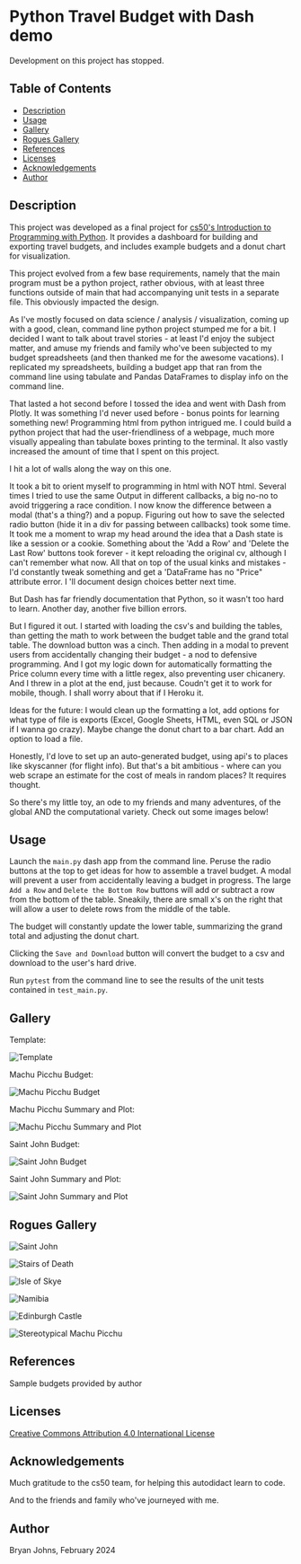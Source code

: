 # Python Travel Budget with Dash demo

Development on this project has stopped.

## Table of Contents

- [Description](#description)
- [Usage](#usage)
- [Gallery](#gallery)
- [Rogues Gallery](#rogues-gallery)
- [References](#references)
- [Licenses](#licenses)
- [Acknowledgements](#acknowledgements)
- [Author](#author)

## Description

This project was developed as a final project for [cs50's Introduction to Programming with Python](https://cs50.harvard.edu/python/2022/weeks/0/). It provides a dashboard for building and exporting travel budgets, and includes example budgets and a donut chart for visualization.

This project evolved from a few base requirements, namely that the main program must be a python project, rather obvious, with at least three functions outside of main that had accompanying unit tests in a separate file. This obviously impacted the design.

As I've mostly focused on data science / analysis / visualization, coming up with a good, clean, command line python project stumped me for a bit. I decided I want to talk about travel stories - at least I'd enjoy the subject matter, and amuse my friends and family who've been subjected to my budget spreadsheets (and then thanked me for the awesome vacations). I replicated my spreadsheets, building a budget app that ran from the command line using tabulate and Pandas DataFrames to display info on the command line.

That lasted a hot second before I tossed the idea and went with Dash from Plotly. It was something I'd never used before - bonus points for learning something new! Programming html from python intrigued me. I could build a python project that had the user-friendliness of a webpage, much more visually appealing than tabulate boxes printing to the terminal. It also vastly increased the amount of time that I spent on this project.

I hit a lot of walls along the way on this one.

It took a bit to orient myself to programming in html with NOT html. Several times I tried to use the same Output in different callbacks, a big no-no to avoid triggering a race condition. I now know the difference between a modal (that's a thing?) and a popup. Figuring out how to save the selected radio button (hide it in a div for passing between callbacks) took some time. It took me a moment to wrap my head around the idea that a Dash state is like a session or a cookie. Something about the 'Add a Row' and 'Delete the Last Row' buttons took forever - it kept reloading the original cv, although I can't remember what now. All that on top of the usual kinks and mistakes - I'd constantly tweak something and get a 'DataFrame has no "Price" attribute error. I 'll document design choices better next time.

But Dash has far friendly documentation that Python, so it wasn't too hard to learn. Another day, another five billion errors.

But I figured it out. I started with loading the csv's and building the tables, than getting the math to work between the budget table and the grand total table. The download button was a cinch. Then adding in a modal to prevent users from accidentally changing their budget - a nod to defensive programming. And I got my logic down for automatically formatting the Price column every time with a little regex, also preventing user chicanery. And I threw in a plot at the end, just because. Coudn't get it to work for mobile, though. I shall worry about that if I Heroku it.

Ideas for the future: I would clean up the formatting a lot, add options for what type of file is exports (Excel, Google Sheets, HTML, even SQL or JSON if I wanna go crazy). Maybe change the donut chart to a bar chart. Add an option to load a file.

Honestly, I'd love to set up an auto-generated budget, using api's to places like skyscanner (for flight info). But that's a bit ambitious - where can you web scrape an estimate for the cost of meals in random places? It requires thought.

So there's my little toy, an ode to my friends and many adventures, of the global AND the computational variety. Check out some images below!

## Usage

Launch the `main.py` dash app from the command line. Peruse the radio buttons at the top to get ideas for how to assemble a travel budget. A modal will prevent a user from accidentally leaving a budget in progress. The large `Add a Row` and `Delete the Bottom Row` buttons will add or subtract a row from the bottom of the table. Sneakily, there are small x's on the right that will allow a user to delete rows from the middle of the table.

The budget will constantly update the lower table, summarizing the grand total and adjusting the donut chart.

Clicking the `Save and Download` button will convert the budget to a csv and download to the user's hard drive.

Run `pytest` from the command line to see the results of the unit tests contained in `test_main.py`.

## Gallery

Template:

![Template](./assets/images/template.png)

Machu Picchu Budget:

![Machu Picchu Budget](./assets/images/machu_picchu.png)

Machu Picchu Summary and Plot:

![Machu Picchu Summary and Plot](./assets/images/machu_picchu_graph.png)

Saint John Budget:

![Saint John Budget](./assets/images/STJ_weekend.png)

Saint John Summary and Plot:

![Saint John Summary and Plot](./assets/images/STJ_weekend_graph.png)

## Rogues Gallery

![Saint John](./assets/images/STJ%20goofy.jpg)

![Stairs of Death](./assets/images/mp%20stairs%20of%20death.jpg)

![Isle of Skye](./assets/images/Isle%20of%20Skye.jpg)

![Namibia](./assets/images/Namibia.jpg)

![Edinburgh Castle](./assets/images/Edinburgh%20Castle.jpg)

![Stereotypical Machu Picchu](./assets/images/mp.HEIC)

## References

Sample budgets provided by author

## Licenses

[Creative Commons Attribution 4.0 International License](http://creativecommons.org/licenses/by/4.0/)

## Acknowledgements

Much gratitude to the cs50 team, for helping this autodidact learn to code.

And to the friends and family who've journeyed with me.

## Author

Bryan Johns, February 2024